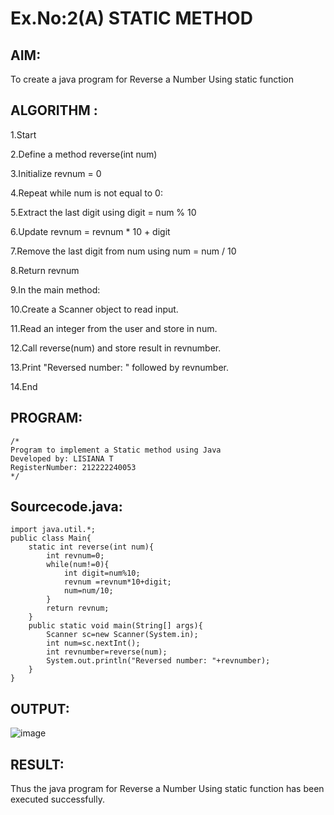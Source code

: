 # Ex.No:2(A)  STATIC METHOD

## AIM:
To create a java program for Reverse a Number Using static function

## ALGORITHM :
1.Start

2.Define a method reverse(int num)

3.Initialize revnum = 0

4.Repeat while num is not equal to 0:

5.Extract the last digit using digit = num % 10

6.Update revnum = revnum * 10 + digit

7.Remove the last digit from num using num = num / 10

8.Return revnum

9.In the main method:

10.Create a Scanner object to read input.

11.Read an integer from the user and store in num.

12.Call reverse(num) and store result in revnumber.

13.Print "Reversed number: " followed by revnumber.

14.End


## PROGRAM:
 ```
/*
Program to implement a Static method using Java
Developed by: LISIANA T
RegisterNumber: 212222240053 
*/
```

## Sourcecode.java:
```
import java.util.*;
public class Main{
    static int reverse(int num){
        int revnum=0;
        while(num!=0){
            int digit=num%10;
            revnum =revnum*10+digit;
            num=num/10;
        }
        return revnum;
    }
    public static void main(String[] args){
        Scanner sc=new Scanner(System.in);
        int num=sc.nextInt();
        int revnumber=reverse(num);
        System.out.println("Reversed number: "+revnumber);
    }
}
```





## OUTPUT:
![image](https://github.com/user-attachments/assets/9657e80e-c264-4b2b-abd1-c8bf1b86f284)



## RESULT:
Thus the java program for Reverse a Number Using static function has been executed successfully.

